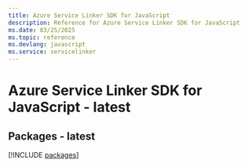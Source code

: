 ```yaml
---
title: Azure Service Linker SDK for JavaScript
description: Reference for Azure Service Linker SDK for JavaScript
ms.date: 03/25/2025
ms.topic: reference
ms.devlang: javascript
ms.service: servicelinker
---
```

# Azure Service Linker SDK for JavaScript - latest
## Packages - latest
[!INCLUDE [packages](service-linker-index.md)]
